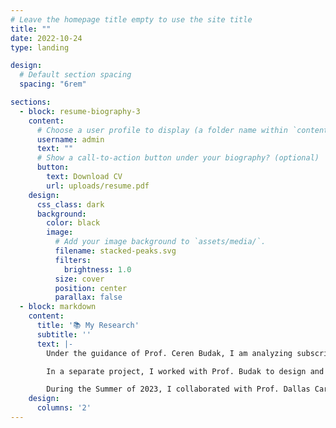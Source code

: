 ```yaml
---
# Leave the homepage title empty to use the site title
title: ""
date: 2022-10-24
type: landing

design:
  # Default section spacing
  spacing: "6rem"

sections:
  - block: resume-biography-3
    content:
      # Choose a user profile to display (a folder name within `content/authors/`)
      username: admin
      text: ""
      # Show a call-to-action button under your biography? (optional)
      button:
        text: Download CV
        url: uploads/resume.pdf
    design:
      css_class: dark
      background:
        color: black
        image:
          # Add your image background to `assets/media/`.
          filename: stacked-peaks.svg
          filters:
            brightness: 1.0
          size: cover
          position: center
          parallax: false
  - block: markdown
    content:
      title: '📚 My Research'
      subtitle: ''
      text: |-
        Under the guidance of Prof. Ceren Budak, I am analyzing subscription and donation behaviors across over 5,000 news platforms to uncover patterns in user engagement and financial trends. This research involves developing data strategies and leveraging statistical and machine learning techniques to provide actionable insights into the evolving digital media landscape.

        In a separate project, I worked with Prof. Budak to design and deploy a real-time classifier for identifying local election-related articles. This system integrates an optimized BERT-based model with XGBoost using TF-IDF and numeric features. By implementing paragraph-level aggregation, I enhanced the classifier's accuracy and facilitated its seamless integration into newsroom workflows through a production handoff process.

        During the Summer of 2023, I collaborated with Prof. Dallas Card to perform Bayesian analysis on over 1,000 graduate student publications. This research aimed to identify trends in computer science academic productivity, providing insights into the changing dynamics of scholarly contributions in the field. 
    design:
      columns: '2'
---
```

